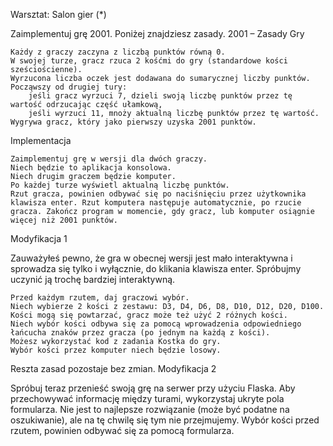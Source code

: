 Warsztat: Salon gier (*)

Zaimplementuj grę 2001. Poniżej znajdziesz zasady.
2001 – Zasady Gry

    Każdy z graczy zaczyna z liczbą punktów równą 0.
    W swojej turze, gracz rzuca 2 kośćmi do gry (standardowe kości sześciościenne).
    Wyrzucona liczba oczek jest dodawana do sumarycznej liczby punktów.
    Począwszy od drugiej tury:
        jeśli gracz wyrzuci 7, dzieli swoją liczbę punktów przez tę wartość odrzucając część ułamkową,
        jeśli wyrzuci 11, mnoży aktualną liczbę punktów przez tę wartość.
    Wygrywa gracz, który jako pierwszy uzyska 2001 punktów.

Implementacja

    Zaimplementuj grę w wersji dla dwóch graczy.
    Niech będzie to aplikacja konsolowa.
    Niech drugim graczem będzie komputer.
    Po każdej turze wyświetl aktualną liczbę punktów.
    Rzut gracza, powinien odbywać się po naciśnięciu przez użytkownika klawisza enter. Rzut komputera następuje automatycznie, po rzucie gracza. Zakończ program w momencie, gdy gracz, lub komputer osiągnie więcej niż 2001 punktów.

Modyfikacja 1

Zauważyłeś pewno, że gra w obecnej wersji jest mało interaktywna i sprowadza się tylko i wyłącznie, do klikania klawisza enter. Spróbujmy uczynić ją trochę bardziej interaktywną.

    Przed każdym rzutem, daj graczowi wybór.
    Niech wybierze 2 kości z zestawu: D3, D4, D6, D8, D10, D12, D20, D100.
    Kości mogą się powtarzać, gracz może też użyć 2 różnych kości.
    Niech wybór kości odbywa się za pomocą wprowadzenia odpowiedniego łańcucha znaków przez gracza (po jednym na każdą z kości).
    Możesz wykorzystać kod z zadania Kostka do gry.
    Wybór kości przez komputer niech będzie losowy.

Reszta zasad pozostaje bez zmian.
Modyfikacja 2

Spróbuj teraz przenieść swoją grę na serwer przy użyciu Flaska. Aby przechowywać informację między turami, wykorzystaj ukryte pola formularza. Nie jest to najlepsze rozwiązanie (może być podatne na oszukiwanie), ale na tę chwilę się tym nie przejmujemy. Wybór kości przed rzutem, powinien odbywać się za pomocą formularza.
